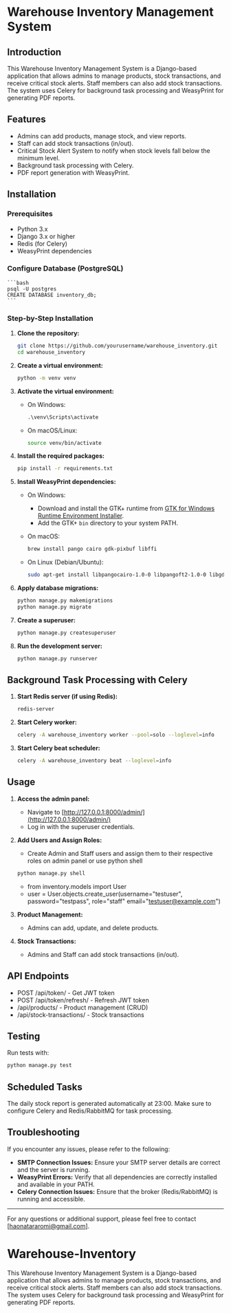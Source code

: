 # Warehouse Inventory Management System

## Introduction

This Warehouse Inventory Management System is a Django-based application that allows admins to manage products, stock transactions, and receive critical stock alerts. Staff members can also add stock transactions. The system uses Celery for background task processing and WeasyPrint for generating PDF reports.

## Features

- Admins can add products, manage stock, and view reports.
- Staff can add stock transactions (in/out).
- Critical Stock Alert System to notify when stock levels fall below the minimum level.
- Background task processing with Celery.
- PDF report generation with WeasyPrint.

## Installation

### Prerequisites

- Python 3.x
- Django 3.x or higher
- Redis (for Celery)
- WeasyPrint dependencies

### Configure Database (PostgreSQL)

    ```bash
    psql -U postgres
    CREATE DATABASE inventory_db;
    ```

### Step-by-Step Installation

1. **Clone the repository:**

    ```bash
    git clone https://github.com/yourusername/warehouse_inventory.git
    cd warehouse_inventory
    ```

2. **Create a virtual environment:**

    ```bash
    python -m venv venv
    ```

3. **Activate the virtual environment:**

    - On Windows:

        ```cmd
        .\venv\Scripts\activate
        ```

    - On macOS/Linux:

        ```bash
        source venv/bin/activate
        ```

4. **Install the required packages:**

    ```bash
    pip install -r requirements.txt
    ```

5. **Install WeasyPrint dependencies:**

    - On Windows:
        - Download and install the GTK+ runtime from [GTK for Windows Runtime Environment Installer](https://github.com/tschoonj/GTK-for-Windows-Runtime-Environment-Installer/releases).
        - Add the GTK+ `bin` directory to your system PATH.

    - On macOS:

        ```bash
        brew install pango cairo gdk-pixbuf libffi
        ```

    - On Linux (Debian/Ubuntu):

        ```bash
        sudo apt-get install libpangocairo-1.0-0 libpangoft2-1.0-0 libgdk-pixbuf2.0-0 libffi-dev libcairo2
        ```

6. **Apply database migrations:**

    ```bash
    python manage.py makemigrations
    python manage.py migrate
    ```

7. **Create a superuser:**

    ```bash
    python manage.py createsuperuser
    ```

8. **Run the development server:**

    ```bash
    python manage.py runserver
    ```

## Background Task Processing with Celery

1. **Start Redis server (if using Redis):**

    ```bash
    redis-server
    ```

2. **Start Celery worker:**

    ```bash
    celery -A warehouse_inventory worker --pool=solo --loglevel=info
    ```

3. **Start Celery beat scheduler:**

    ```bash
    celery -A warehouse_inventory beat --loglevel=info
    ```

## Usage

1. **Access the admin panel:**
    - Navigate to [http://127.0.0.1:8000/admin/](http://127.0.0.1:8000/admin/)
    - Log in with the superuser credentials.

2. **Add Users and Assign Roles:**
    - Create Admin and Staff users and assign them to their respective roles on admin panel or use python shell

     ```bash
    python manage.py shell
    ```
    - from inventory.models import User
    - user = User.objects.create_user(username="testuser", password="testpass", role="staff" email="testuser@example.com")

3. **Product Management:**
    - Admins can add, update, and delete products.

4. **Stock Transactions:**
    - Admins and Staff can add stock transactions (in/out).

## API Endpoints

- POST /api/token/ - Get JWT token
- POST /api/token/refresh/ - Refresh JWT token
- /api/products/ - Product management (CRUD)
- /api/stock-transactions/ - Stock transactions

## Testing

Run tests with:
```bash
python manage.py test
```

## Scheduled Tasks

The daily stock report is generated automatically at 23:00. Make sure to configure Celery and Redis/RabbitMQ for task processing.

## Troubleshooting

If you encounter any issues, please refer to the following:

- **SMTP Connection Issues:** Ensure your SMTP server details are correct and the server is running.
- **WeasyPrint Errors:** Verify that all dependencies are correctly installed and available in your PATH.
- **Celery Connection Issues:** Ensure that the broker (Redis/RabbitMQ) is running and accessible.

---

For any questions or additional support, please feel free to contact [haonatararomi@gmail.com].
# Warehouse-Inventory
This Warehouse Inventory Management System is a Django-based application that allows admins to manage products, stock transactions, and receive critical stock alerts. Staff members can also add stock transactions. The system uses Celery for background task processing and WeasyPrint for generating PDF reports.
